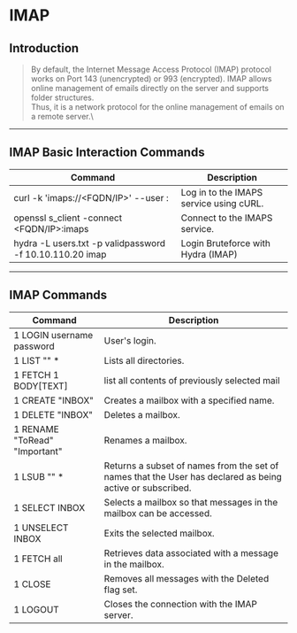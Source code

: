 # IMAP

## **Introduction**

> By default, the Internet Message Access Protocol (IMAP) protocol works on Port 143 (unencrypted) or 993 (encrypted). IMAP allows online management of emails directly on the server and supports folder structures.\
> Thus, it is a network protocol for the online management of emails on a remote server.\
>

***

## **IMAP Basic Interaction Commands**

| Command                                                  | Description                             |
| -------------------------------------------------------- | --------------------------------------- |
| curl -k 'imaps://\<FQDN/IP>' --user :                    | Log in to the IMAPS service using cURL. |
| openssl s\_client -connect \<FQDN/IP>:imaps              | Connect to the IMAPS service.           |
| hydra -L users.txt -p validpassword -f 10.10.110.20 imap | Login Bruteforce with Hydra (IMAP)      |

***

## **IMAP Commands**

| Command                       | Description                                                                                               |
| ----------------------------- | --------------------------------------------------------------------------------------------------------- |
| 1 LOGIN username password     | User's login.                                                                                             |
| 1 LIST "" \*                  | Lists all directories.                                                                                    |
| 1 FETCH 1 BODY\[TEXT]         | list all contents of previously selected mail                                                             |
| 1 CREATE "INBOX"              | Creates a mailbox with a specified name.                                                                  |
| 1 DELETE "INBOX"              | Deletes a mailbox.                                                                                        |
| 1 RENAME "ToRead" "Important" | Renames a mailbox.                                                                                        |
| 1 LSUB "" \*                  | Returns a subset of names from the set of names that the User has declared as being active or subscribed. |
| 1 SELECT INBOX                | Selects a mailbox so that messages in the mailbox can be accessed.                                        |
| 1 UNSELECT INBOX              | Exits the selected mailbox.                                                                               |
| 1 FETCH all                   | Retrieves data associated with a message in the mailbox.                                                  |
| 1 CLOSE                       | Removes all messages with the Deleted flag set.                                                           |
| 1 LOGOUT                      | Closes the connection with the IMAP server.                                                               |
